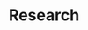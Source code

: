---
title: "Research"
description: "Research publications and projects by Valentin Six. Current work focuses on knowledge injection techniques, knowledge graphs, and GraphRAG for LLM reasoning at CEA-LIST and Georgia Tech."
keywords: ["Valentin Six research", "knowledge graphs", "GraphRAG", "LLM reasoning", "machine learning research", "CEA-LIST", "Georgia Tech research"]
---